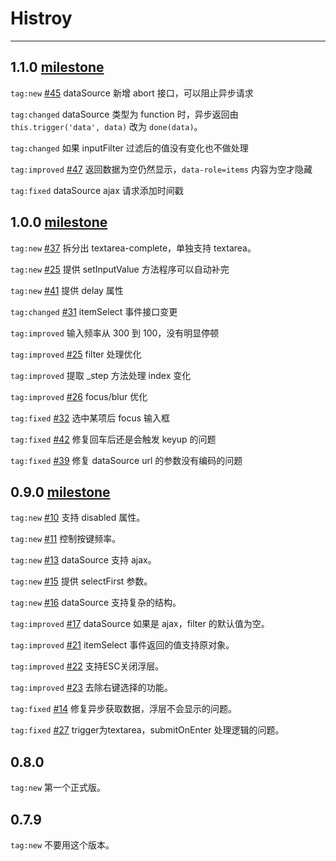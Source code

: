 # Histroy

---

## 1.1.0 [milestone](https://github.com/aralejs/autocomplete/issues?milestone=4&state=closed)

`tag:new` [#45](https://github.com/aralejs/autocomplete/issues/45) dataSource 新增 abort 接口，可以阻止异步请求

`tag:changed` dataSource 类型为 function 时，异步返回由 `this.trigger('data', data)` 改为 `done(data)`。

`tag:changed` 如果 inputFilter 过滤后的值没有变化也不做处理

`tag:improved` [#47](https://github.com/aralejs/autocomplete/issues/47) 返回数据为空仍然显示，`data-role=items` 内容为空才隐藏

`tag:fixed` dataSource ajax 请求添加时间戳

## 1.0.0 [milestone](https://github.com/aralejs/autocomplete/issues?milestone=3&state=closed)

`tag:new` [#37](https://github.com/aralejs/autocomplete/issues/37) 拆分出 textarea-complete，单独支持 textarea。

`tag:new` [#25](https://github.com/aralejs/autocomplete/issues/25) 提供 setInputValue 方法程序可以自动补完

`tag:new` [#41](https://github.com/aralejs/autocomplete/issues/41) 提供 delay 属性

`tag:changed` [#31](https://github.com/aralejs/autocomplete/issues/31) itemSelect 事件接口变更

`tag:improved` 输入频率从 300 到 100，没有明显停顿

`tag:improved` [#25](https://github.com/aralejs/autocomplete/issues/25) filter 处理优化

`tag:improved` 提取 _step 方法处理 index 变化

`tag:improved` [#26](https://github.com/aralejs/autocomplete/issues/26) focus/blur 优化

`tag:fixed` [#32](https://github.com/aralejs/autocomplete/issues/32) 选中某项后 focus 输入框

`tag:fixed` [#42](https://github.com/aralejs/autocomplete/issues/42) 修复回车后还是会触发 keyup 的问题

`tag:fixed` [#39](https://github.com/aralejs/autocomplete/issues/39) 修复 dataSource url 的参数没有编码的问题

## 0.9.0 [milestone](https://github.com/aralejs/autocomplete/issues?milestone=2&state=closed)

`tag:new` [#10](https://github.com/aralejs/autocomplete/issues/10) 支持 disabled 属性。

`tag:new` [#11](https://github.com/aralejs/autocomplete/issues/11) 控制按键频率。

`tag:new` [#13](https://github.com/aralejs/autocomplete/issues/13) dataSource 支持 ajax。
 
`tag:new` [#15](https://github.com/aralejs/autocomplete/issues/15) 提供 selectFirst 参数。

`tag:new` [#16](https://github.com/aralejs/autocomplete/issues/16) dataSource 支持复杂的结构。

`tag:improved` [#17](https://github.com/aralejs/autocomplete/issues/17) dataSource 如果是 ajax，filter 的默认值为空。

`tag:improved` [#21](https://github.com/aralejs/autocomplete/issues/21) itemSelect 事件返回的值支持原对象。

`tag:improved` [#22](https://github.com/aralejs/autocomplete/issues/22) 支持ESC关闭浮层。

`tag:improved` [#23](https://github.com/aralejs/autocomplete/issues/23) 去除右键选择的功能。

`tag:fixed` [#14](https://github.com/aralejs/autocomplete/issues/14) 修复异步获取数据，浮层不会显示的问题。

`tag:fixed` [#27](https://github.com/aralejs/autocomplete/issues/27) trigger为textarea，submitOnEnter 处理逻辑的问题。

## 0.8.0

`tag:new` 第一个正式版。

## 0.7.9

`tag:new` 不要用这个版本。

